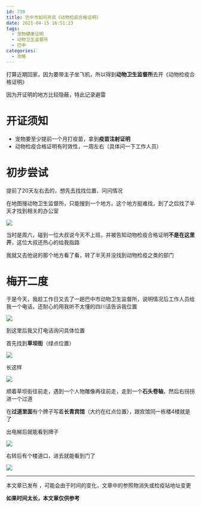 ```yaml
---
id: 739
title: 巴中市如何开具《动物检疫合格证明》
date: 2021-04-15 16:51:23
tags:
  - 宠物健康证明
  - 动物卫生监督所
  - 巴中
categories:
  - 攻略
---
```


打算近期回家，因为要带主子坐飞机，所以得到**动物卫生监督所**去开《动物检疫合格证明》

因为开证明的地方比较隐蔽，特此记录避雷

# 开证须知

- 宠物要至少提前一个月打疫苗，拿到**疫苗注射证明**
- 动物检疫合格证明有时效性，一周左右（具体问一下工作人员）

# 初步尝试

提前了20天左右去的，想先去找找位置、问问情况

在地图搜动物卫生监督所，只能搜到一个地方。这个地方挺难找，到了之后找了半天才找到相关的办公室

![](https://imba97.cn/uploads/2021/04/bazhong-1.jpg)

当时是周六，碰到一位大叔说今天不上班，并被告知动物检疫合格证明**不是在这里开**，这位大叔还热心的给我指路

我就又去他说的那个地方看了看，转了半天并没找到动物检疫之类的部门

# 梅开二度

于是今天，我趁工作日又去了一趟巴中市动物卫生监督所，说明情况后工作人员给我一个电话，还耐心的用我听不太懂的四川话告诉我位置

![](https://imba97.cn/uploads/2021/04/bazhong-2.jpg)

到这里后我又打电话询问具体位置

首先找到**草坝街**（绿点位置）

![](https://imba97.cn/uploads/2021/04/bazhong-3.jpg)

长这样

![](https://imba97.cn/uploads/2021/04/bazhong-4.jpg)

顺着草坝街往前走，遇到一个人物雕像再往前走，走到一个**石头卷轴**，然后右拐拐进一个过道

在**过道里面**有个牌子写着**长青宾馆**（大约在红点位置），跟宾馆同一栋楼4楼就是了

出电梯后就能看到牌子

![](https://imba97.cn/uploads/2021/04/bazhong-5.jpg)

右转后有个楼道口，进去就能看到门了

![](https://imba97.cn/uploads/2021/04/bazhong-6.jpg)

---

本文章已发布 <span start-time="2021/04/15 18:43:11" interval-time="50" id="time"></span><script>if(typeof dateMaker !== 'undefined') dateMaker('time');</script>，可能会由于时间的变化，文章中的参照物消失或检疫站地址变更

**如果时间太长，本文章仅供参考**
